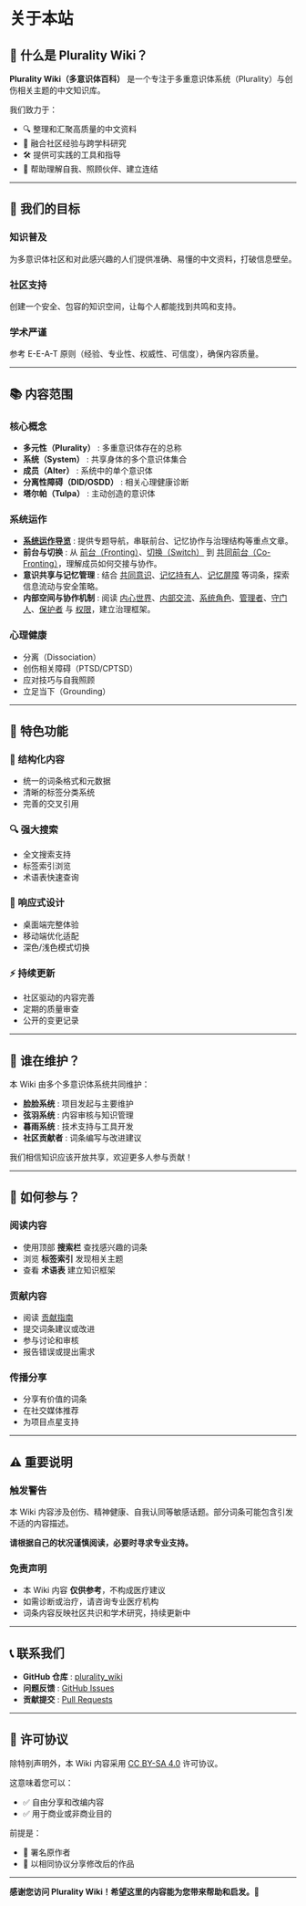 # 关于本站

## 📖 什么是 Plurality Wiki？

**Plurality Wiki（多意识体百科）** 是一个专注于多重意识体系统（Plurality）与创伤相关主题的中文知识库。

我们致力于：

- 🔍 整理和汇聚高质量的中文资料
- 🤝 融合社区经验与跨学科研究
- 🛠️ 提供可实践的工具和指导
- 🌈 帮助理解自我、照顾伙伴、建立连结

---

## 🎯 我们的目标

### 知识普及

为多意识体社区和对此感兴趣的人们提供准确、易懂的中文资料，打破信息壁垒。

### 社区支持

创建一个安全、包容的知识空间，让每个人都能找到共鸣和支持。

### 学术严谨

参考 E-E-A-T 原则（经验、专业性、权威性、可信度），确保内容质量。

---

## 📚 内容范围

### 核心概念

- **多元性（Plurality）** : 多重意识体存在的总称
- **系统（System）** : 共享身体的多个意识体集合
- **成员（Alter）** : 系统中的单个意识体
- **分离性障碍（DID/OSDD）** : 相关心理健康诊断
- **塔尔帕（Tulpa）** : 主动创造的意识体

### 系统运作

- **[系统运作导览](System-Operations.md)** : 提供专题导航，串联前台、记忆协作与治理结构等重点文章。
- **前台与切换** : 从 [前台（Fronting）](entries/Front-Fronting.md)、[切换（Switch）](entries/Switch.md) 到 [共同前台（Co-Fronting）](entries/Co-Fronting.md)，理解成员如何交接与协作。
- **意识共享与记忆管理** : 结合 [共同意识](entries/Co-Consciousness.md)、[记忆持有人](entries/Memory-Holder.md)、[记忆屏障](entries/Memory-Shielding.md) 等词条，探索信息流动与安全策略。
- **内部空间与协作机制** : 阅读 [内心世界](entries/Headspace-Inner-World.md)、[内部交流](entries/Internal-Communication.md)、[系统角色](entries/System-Roles.md)、[管理者](entries/Admin.md)、[守门人](entries/Gatekeeper.md)、[保护者](entries/Protector.md) 与 [权限](entries/Permissions.md)，建立治理框架。

### 心理健康

- 分离（Dissociation）
- 创伤相关障碍（PTSD/CPTSD）
- 应对技巧与自我照顾
- 立足当下（Grounding）

---

## 🌟 特色功能

### 📑 结构化内容

- 统一的词条格式和元数据
- 清晰的标签分类系统
- 完善的交叉引用

### 🔍 强大搜索

- 全文搜索支持
- 标签索引浏览
- 术语表快速查询

### 📱 响应式设计

- 桌面端完整体验
- 移动端优化适配
- 深色/浅色模式切换

### ⚡ 持续更新

- 社区驱动的内容完善
- 定期的质量审查
- 公开的变更记录

---

## 👥 谁在维护？

本 Wiki 由多个多意识体系统共同维护：

- **脸脸系统** : 项目发起与主要维护
- **弦羽系统** : 内容审核与知识管理
- **暮雨系统** : 技术支持与工具开发
- **社区贡献者** : 词条编写与改进建议

我们相信知识应该开放共享，欢迎更多人参与贡献！

---

## 🤝 如何参与？

### 阅读内容

- 使用顶部 **搜索栏** 查找感兴趣的词条
- 浏览 **标签索引** 发现相关主题
- 查看 **术语表** 建立知识框架

### 贡献内容

- 阅读 [贡献指南](CONTRIBUTING.md)
- 提交词条建议或改进
- 参与讨论和审核
- 报告错误或提出需求

### 传播分享

- 分享有价值的词条
- 在社交媒体推荐
- 为项目点星支持

---

## ⚠️ 重要说明

### 触发警告

本 Wiki 内容涉及创伤、精神健康、自我认同等敏感话题。部分词条可能包含引发不适的内容描述。

**请根据自己的状况谨慎阅读，必要时寻求专业支持。**

### 免责声明

- 本 Wiki 内容 **仅供参考**，不构成医疗建议
- 如需诊断或治疗，请咨询专业医疗机构
- 词条内容反映社区共识和学术研究，持续更新中

---

## 📞 联系我们

- **GitHub 仓库** : [plurality_wiki](https://github.com/kuliantnt/plurality_wiki)
- **问题反馈** : [GitHub Issues](https://github.com/kuliantnt/plurality_wiki/issues)
- **贡献提交** : [Pull Requests](https://github.com/kuliantnt/plurality_wiki/pulls)

---

## 📄 许可协议

除特别声明外，本 Wiki 内容采用 [CC BY-SA 4.0](https://creativecommons.org/licenses/by-sa/4.0/) 许可协议。

这意味着您可以：

- ✅ 自由分享和改编内容
- ✅ 用于商业或非商业目的

前提是：

- 📝 署名原作者
- 🔄 以相同协议分享修改后的作品

---

**感谢您访问 Plurality Wiki！希望这里的内容能为您带来帮助和启发。**💙
